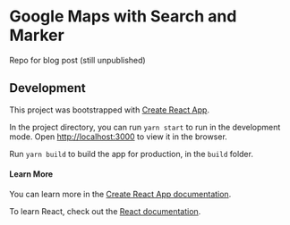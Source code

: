 # Google Maps with Search and Marker

Repo for blog post (still unpublished)

## Development

This project was bootstrapped with [Create React App](https://github.com/facebook/create-react-app).

In the project directory, you can run `yarn start` to run in the development mode. Open [http://localhost:3000](http://localhost:3000) to view it in the browser.

Run `yarn build` to build the app for production, in the `build` folder.

#### Learn More

You can learn more in the [Create React App documentation](https://facebook.github.io/create-react-app/docs/getting-started).

To learn React, check out the [React documentation](https://reactjs.org/).
